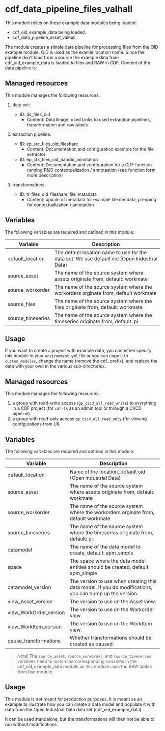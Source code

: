 # cdf_data_pipeline_files_valhall

This module relies on these example data modules being loaded:
- cdf_oid_example_data being loaded.
- cdf_data_pipeline_asset_valhall

The module creates a simple data pipeline for processing files from the OID example module. OID is used as the examle location name.
Since the pipeline don't load from a source the example data from cdf_oid_example_data is loaded to files and RAW in CDF.
Content of the data pipeline is:



## Managed resources

This module manages the following resources:

1. data set:
   - ID: ds_files_oid
     - Content: Data linage, used Links to used extraction pipelines, transformation and raw tabels

2. extraction pipeline:
   - ID: ep_src_files_oid_fileshare
     - Content: Documentation and configuration example for the file extractor
   - ID: ep_ctx_files_oid_pandid_annotation
     - Content: Documentation and configuration for a CDF function running P&ID contextualization / annotastion (see function form more description)

3. transformations:
   - ID: tr_files_oid_fileshare_file_matadata
     - Content: update of metadata for example file metdata, prepping for contextualization / annotation


## Variables

The following variables are required and defined in this module:

| Variable | Description |
|----------|-------------|
| default_location| The default location name to use for the data set. We use default oid (Open Industrial Data) |
| source_asset| The name of the source system where assets originate from, default: workmate|
| source_workorder| The name of the source system where the workorders orginate from, default workmate|
| source_files| The name of the source system where the files originate from, default: workmate|
| source_timeseries| The name of the source system where the timeseries originate from, default: pi|

## Usage

If you want to create a project with example data, you can either specify this module in your `environment.yml` file or
you can copy it to `custom_modules`, change the name (remove the cdf_ prefix), and replace the data with your own in the
various sub-directories.




## Managed resources

This module manages the following resources:

1. a group with read-write access (`gp_cicd_all_read_write`) to everything in a CDF project (for `cdf-tk` as an admin tool or
    through a CI/CD pipeline).
2. a group with read-only access `gp_cicd_all_read_only` (for viewing configurations from UI).

## Variables

The following variables are required and defined in this module:

| Variable | Description |
|----------|-------------|
| default_location      | Name of the location, default oid (Open Industrial Data)        |
| source_asset| The name of the source system where assets originate from, default: workmate|
| source_workorder| The name of the source system where the workorders orginate from, default workmate|
| source_timeseries| The name of the source system where the timeseries originate from, default: pi|
| datamodel             | The name of the data model to create, default: apm_simple  |
| space                 | The space where the data model entities should be created, default: apm_simple  |
| datamodel_version     | The version to use when creating this data model. If you do modifications, you can bump up the version. |
| view_Asset_version    | The version to use on the Asset view.         |
| view_WorkOrder_version| The version to use on the Workorder view.         |
| view_WorkItem_version | The version to use on the WorkItem view.         |
| pause_transformations | Whether transformations should be created as paused.        |

> Note! The `source_asset`, `source_workorder`, and `source_timeseries` variables need to match the corresponding
> variables in the cdf_oid_example_data module as this module uses the RAW tables from that module.

## Usage

This module is not meant for production purposes. It is meant as an example to illustrate how you can create
a data model and populate it with data from the Open Industrial Data data set (cdf_oid_example_data).

It can be used standalone, but the transformations will then not be able to run without
modifications.
